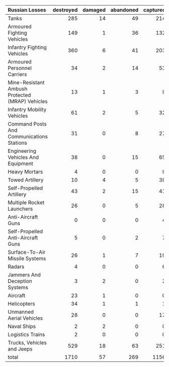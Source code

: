 | Russian Losses                                   |   destroyed |   damaged |   abandoned |   captured |   total |
|:-------------------------------------------------|------------:|----------:|------------:|-----------:|--------:|
| Tanks                                            |         285 |        14 |          49 |        214 |     562 |
| Armoured Fighting Vehicles                       |         149 |         1 |          36 |        132 |     318 |
| Infantry Fighting Vehicles                       |         360 |         6 |          41 |        203 |     610 |
| Armoured Personnel Carriers                      |          34 |         2 |          14 |         53 |     103 |
| Mine-Resistant Ambush Protected  (MRAP) Vehicles |          13 |         1 |           3 |          8 |      25 |
| Infantry Mobility Vehicles                       |          61 |         2 |           5 |         32 |     100 |
| Command Posts And Communications Stations        |          31 |         0 |           8 |         27 |      66 |
| Engineering Vehicles And Equipment               |          38 |         0 |          15 |         65 |     118 |
| Heavy Mortars                                    |           4 |         0 |           0 |          8 |      12 |
| Towed Artillery                                  |          10 |         4 |           5 |         38 |      57 |
| Self-Propelled Artillery                         |          43 |         2 |          15 |         41 |     101 |
| Multiple Rocket Launchers                        |          26 |         0 |           5 |         28 |      59 |
| Anti-Aircraft Guns                               |           0 |         0 |           0 |          4 |       4 |
| Self-Propelled Anti-Aircraft Guns                |           5 |         0 |           2 |          7 |      14 |
| Surface-To-Air Missile Systems                   |          26 |         1 |           7 |         19 |      53 |
| Radars                                           |           4 |         0 |           0 |          6 |      10 |
| Jammers And Deception Systems                    |           3 |         2 |           0 |          2 |       7 |
| Aircraft                                         |          23 |         1 |           0 |          0 |      24 |
| Helicopters                                      |          34 |         1 |           1 |          1 |      37 |
| Unmanned Aerial Vehicles                         |          28 |         0 |           0 |         17 |      45 |
| Naval Ships                                      |           2 |         2 |           0 |          0 |       4 |
| Logistics Trains                                 |           2 |         0 |           0 |          0 |       2 |
| Trucks, Vehicles and Jeeps                       |         529 |        18 |          63 |        251 |     861 |
| total                                            |        1710 |        57 |         269 |       1156 |    3192 |